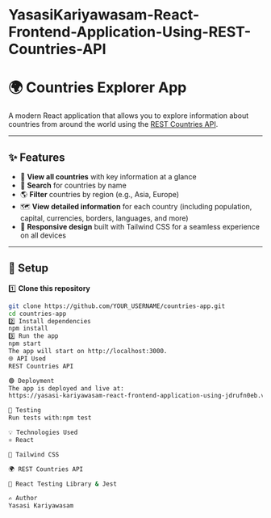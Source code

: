 # YasasiKariyawasam-React-Frontend-Application-Using-REST-Countries-API
# 🌍 Countries Explorer App

A modern React application that allows you to explore information about countries from around the world using the [REST Countries API](https://restcountries.com/).

---

## ✨ Features

- 🔎 **View all countries** with key information at a glance
- 💬 **Search** for countries by name
- 🌎 **Filter** countries by region (e.g., Asia, Europe)
- 🗺️ **View detailed information** for each country (including population, capital, currencies, borders, languages, and more)
- 📱 **Responsive design** built with Tailwind CSS for a seamless experience on all devices

---

## 🚀 Setup

1️⃣ **Clone this repository**

```bash
git clone https://github.com/YOUR_USERNAME/countries-app.git
cd countries-app
2️⃣ Install dependencies
npm install
3️⃣ Run the app
npm start
The app will start on http://localhost:3000.
🌐 API Used
REST Countries API

🟢 Deployment
The app is deployed and live at:
https://yasasi-kariyawasam-react-frontend-application-using-jdrufn0eb.vercel.app/

🧪 Testing
Run tests with:npm test

💡 Technologies Used
⚛️ React

💨 Tailwind CSS

🌍 REST Countries API

🧪 React Testing Library & Jest

✍️ Author
Yasasi Kariyawasam
